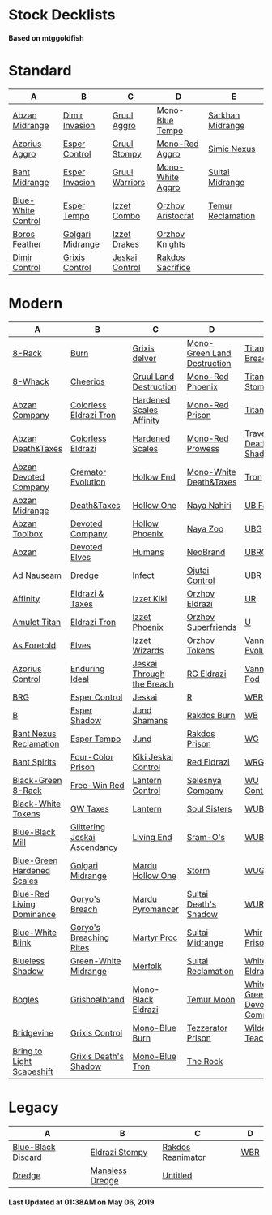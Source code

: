 # Stock Decklists
#### Based on mtggoldfish


# Standard

|                                   A                                    |                                 B                                  |                               C                                |                                  D                                   |                                  E                                   |
|------------------------------------------------------------------------|--------------------------------------------------------------------|----------------------------------------------------------------|----------------------------------------------------------------------|----------------------------------------------------------------------|
|[Abzan Midrange](./mtggoldfish/Standard/decks/Abzan_Midrange.md)        |[Dimir Invasion](./mtggoldfish/Standard/decks/Dimir_Invasion.md)    |[Gruul Aggro](./mtggoldfish/Standard/decks/Gruul_Aggro.md)      |[Mono-Blue Tempo](./mtggoldfish/Standard/decks/Mono-Blue_Tempo.md)    |[Sarkhan Midrange](./mtggoldfish/Standard/decks/Sarkhan_Midrange.md)  |
|[Azorius Aggro](./mtggoldfish/Standard/decks/Azorius_Aggro.md)          |[Esper Control](./mtggoldfish/Standard/decks/Esper_Control.md)      |[Gruul Stompy](./mtggoldfish/Standard/decks/Gruul_Stompy.md)    |[Mono-Red Aggro](./mtggoldfish/Standard/decks/Mono-Red_Aggro.md)      |[Simic Nexus](./mtggoldfish/Standard/decks/Simic_Nexus.md)            |
|[Bant Midrange](./mtggoldfish/Standard/decks/Bant_Midrange.md)          |[Esper Invasion](./mtggoldfish/Standard/decks/Esper_Invasion.md)    |[Gruul Warriors](./mtggoldfish/Standard/decks/Gruul_Warriors.md)|[Mono-White Aggro](./mtggoldfish/Standard/decks/Mono-White_Aggro.md)  |[Sultai Midrange](./mtggoldfish/Standard/decks/Sultai_Midrange.md)    |
|[Blue-White Control](./mtggoldfish/Standard/decks/Blue-White_Control.md)|[Esper Tempo](./mtggoldfish/Standard/decks/Esper_Tempo.md)          |[Izzet Combo](./mtggoldfish/Standard/decks/Izzet_Combo.md)      |[Orzhov Aristocrat](./mtggoldfish/Standard/decks/Orzhov_Aristocrat.md)|[Temur Reclamation](./mtggoldfish/Standard/decks/Temur_Reclamation.md)|
|[Boros Feather](./mtggoldfish/Standard/decks/Boros_Feather.md)          |[Golgari Midrange](./mtggoldfish/Standard/decks/Golgari_Midrange.md)|[Izzet Drakes](./mtggoldfish/Standard/decks/Izzet_Drakes.md)    |[Orzhov Knights](./mtggoldfish/Standard/decks/Orzhov_Knights.md)      |                                                                      |
|[Dimir Control](./mtggoldfish/Standard/decks/Dimir_Control.md)          |[Grixis Control](./mtggoldfish/Standard/decks/Grixis_Control.md)    |[Jeskai Control](./mtggoldfish/Standard/decks/Jeskai_Control.md)|[Rakdos Sacrifice](./mtggoldfish/Standard/decks/Rakdos_Sacrifice.md)  |                                                                      |


# Modern

|                                          A                                           |                                            B                                             |                                         C                                          |                                           D                                            |                                           E                                            |
|--------------------------------------------------------------------------------------|------------------------------------------------------------------------------------------|------------------------------------------------------------------------------------|----------------------------------------------------------------------------------------|----------------------------------------------------------------------------------------|
|[8-Rack](./mtggoldfish/Modern/decks/8-Rack.md)                                        |[Burn](./mtggoldfish/Modern/decks/Burn.md)                                                |[Grixis delver](./mtggoldfish/Modern/decks/Grixis_delver.md)                        |[Mono-Green Land Destruction](./mtggoldfish/Modern/decks/Mono-Green_Land_Destruction.md)|[Titan Breach](./mtggoldfish/Modern/decks/Titan_Breach.md)                              |
|[8-Whack](./mtggoldfish/Modern/decks/8-Whack.md)                                      |[Cheerios](./mtggoldfish/Modern/decks/Cheerios.md)                                        |[Gruul Land Destruction](./mtggoldfish/Modern/decks/Gruul_Land_Destruction.md)      |[Mono-Red Phoenix](./mtggoldfish/Modern/decks/Mono-Red_Phoenix.md)                      |[Titan-Shift Stompy](./mtggoldfish/Modern/decks/Titan-Shift_Stompy.md)                  |
|[Abzan Company](./mtggoldfish/Modern/decks/Abzan_Company.md)                          |[Colorless Eldrazi Tron](./mtggoldfish/Modern/decks/Colorless_Eldrazi_Tron.md)            |[Hardened Scales Affinity](./mtggoldfish/Modern/decks/Hardened_Scales_Affinity.md)  |[Mono-Red Prison](./mtggoldfish/Modern/decks/Mono-Red_Prison.md)                        |[TitanShift](./mtggoldfish/Modern/decks/TitanShift.md)                                  |
|[Abzan Death&amp;Taxes](./mtggoldfish/Modern/decks/Abzan_Death&amp;Taxes.md)          |[Colorless Eldrazi](./mtggoldfish/Modern/decks/Colorless_Eldrazi.md)                      |[Hardened Scales](./mtggoldfish/Modern/decks/Hardened_Scales.md)                    |[Mono-Red Prowess](./mtggoldfish/Modern/decks/Mono-Red_Prowess.md)                      |[Traverse Death's Shadow](./mtggoldfish/Modern/decks/Traverse_Death's_Shadow.md)        |
|[Abzan Devoted Company](./mtggoldfish/Modern/decks/Abzan_Devoted_Company.md)          |[Cremator Evolution](./mtggoldfish/Modern/decks/Cremator_Evolution.md)                    |[Hollow End](./mtggoldfish/Modern/decks/Hollow_End.md)                              |[Mono-White Death&amp;Taxes](./mtggoldfish/Modern/decks/Mono-White_Death&amp;Taxes.md)  |[Tron](./mtggoldfish/Modern/decks/Tron.md)                                              |
|[Abzan Midrange](./mtggoldfish/Modern/decks/Abzan_Midrange.md)                        |[Death&amp;Taxes](./mtggoldfish/Modern/decks/Death&amp;Taxes.md)                          |[Hollow One](./mtggoldfish/Modern/decks/Hollow_One.md)                              |[Naya Nahiri](./mtggoldfish/Modern/decks/Naya_Nahiri.md)                                |[UB Faeries](./mtggoldfish/Modern/decks/UB_Faeries.md)                                  |
|[Abzan Toolbox](./mtggoldfish/Modern/decks/Abzan_Toolbox.md)                          |[Devoted Company](./mtggoldfish/Modern/decks/Devoted_Company.md)                          |[Hollow Phoenix](./mtggoldfish/Modern/decks/Hollow_Phoenix.md)                      |[Naya Zoo](./mtggoldfish/Modern/decks/Naya_Zoo.md)                                      |[UBG](./mtggoldfish/Modern/decks/UBG.md)                                                |
|[Abzan](./mtggoldfish/Modern/decks/Abzan.md)                                          |[Devoted Elves](./mtggoldfish/Modern/decks/Devoted_Elves.md)                              |[Humans](./mtggoldfish/Modern/decks/Humans.md)                                      |[NeoBrand](./mtggoldfish/Modern/decks/NeoBrand.md)                                      |[UBRG](./mtggoldfish/Modern/decks/UBRG.md)                                              |
|[Ad Nauseam](./mtggoldfish/Modern/decks/Ad_Nauseam.md)                                |[Dredge](./mtggoldfish/Modern/decks/Dredge.md)                                            |[Infect](./mtggoldfish/Modern/decks/Infect.md)                                      |[Ojutai Control](./mtggoldfish/Modern/decks/Ojutai_Control.md)                          |[UBR](./mtggoldfish/Modern/decks/UBR.md)                                                |
|[Affinity](./mtggoldfish/Modern/decks/Affinity.md)                                    |[Eldrazi & Taxes](./mtggoldfish/Modern/decks/Eldrazi_&_Taxes.md)                          |[Izzet Kiki](./mtggoldfish/Modern/decks/Izzet_Kiki.md)                              |[Orzhov Eldrazi](./mtggoldfish/Modern/decks/Orzhov_Eldrazi.md)                          |[UR](./mtggoldfish/Modern/decks/UR.md)                                                  |
|[Amulet Titan](./mtggoldfish/Modern/decks/Amulet_Titan.md)                            |[Eldrazi Tron](./mtggoldfish/Modern/decks/Eldrazi_Tron.md)                                |[Izzet Phoenix](./mtggoldfish/Modern/decks/Izzet_Phoenix.md)                        |[Orzhov Superfriends](./mtggoldfish/Modern/decks/Orzhov_Superfriends.md)                |[U](./mtggoldfish/Modern/decks/U.md)                                                    |
|[As Foretold](./mtggoldfish/Modern/decks/As_Foretold.md)                              |[Elves](./mtggoldfish/Modern/decks/Elves.md)                                              |[Izzet Wizards](./mtggoldfish/Modern/decks/Izzet_Wizards.md)                        |[Orzhov Tokens](./mtggoldfish/Modern/decks/Orzhov_Tokens.md)                            |[Vannifar Evolution](./mtggoldfish/Modern/decks/Vannifar_Evolution.md)                  |
|[Azorius Control](./mtggoldfish/Modern/decks/Azorius_Control.md)                      |[Enduring Ideal](./mtggoldfish/Modern/decks/Enduring_Ideal.md)                            |[Jeskai Through the Breach](./mtggoldfish/Modern/decks/Jeskai_Through_the_Breach.md)|[RG Eldrazi](./mtggoldfish/Modern/decks/RG_Eldrazi.md)                                  |[Vannifar Pod](./mtggoldfish/Modern/decks/Vannifar_Pod.md)                              |
|[BRG](./mtggoldfish/Modern/decks/BRG.md)                                              |[Esper Control](./mtggoldfish/Modern/decks/Esper_Control.md)                              |[Jeskai](./mtggoldfish/Modern/decks/Jeskai.md)                                      |[R](./mtggoldfish/Modern/decks/R.md)                                                    |[WBRG](./mtggoldfish/Modern/decks/WBRG.md)                                              |
|[B](./mtggoldfish/Modern/decks/B.md)                                                  |[Esper Shadow](./mtggoldfish/Modern/decks/Esper_Shadow.md)                                |[Jund Shamans](./mtggoldfish/Modern/decks/Jund_Shamans.md)                          |[Rakdos Burn](./mtggoldfish/Modern/decks/Rakdos_Burn.md)                                |[WB](./mtggoldfish/Modern/decks/WB.md)                                                  |
|[Bant Nexus Reclamation](./mtggoldfish/Modern/decks/Bant_Nexus_Reclamation.md)        |[Esper Tempo](./mtggoldfish/Modern/decks/Esper_Tempo.md)                                  |[Jund](./mtggoldfish/Modern/decks/Jund.md)                                          |[Rakdos Prison](./mtggoldfish/Modern/decks/Rakdos_Prison.md)                            |[WG](./mtggoldfish/Modern/decks/WG.md)                                                  |
|[Bant Spirits](./mtggoldfish/Modern/decks/Bant_Spirits.md)                            |[Four-Color Prison](./mtggoldfish/Modern/decks/Four-Color_Prison.md)                      |[Kiki Jeskai Control](./mtggoldfish/Modern/decks/Kiki_Jeskai_Control.md)            |[Red Eldrazi](./mtggoldfish/Modern/decks/Red_Eldrazi.md)                                |[WRG](./mtggoldfish/Modern/decks/WRG.md)                                                |
|[Black-Green 8-Rack](./mtggoldfish/Modern/decks/Black-Green_8-Rack.md)                |[Free-Win Red](./mtggoldfish/Modern/decks/Free-Win_Red.md)                                |[Lantern Control](./mtggoldfish/Modern/decks/Lantern_Control.md)                    |[Selesnya Company](./mtggoldfish/Modern/decks/Selesnya_Company.md)                      |[WU Control](./mtggoldfish/Modern/decks/WU_Control.md)                                  |
|[Black-White Tokens](./mtggoldfish/Modern/decks/Black-White_Tokens.md)                |[GW Taxes](./mtggoldfish/Modern/decks/GW_Taxes.md)                                        |[Lantern](./mtggoldfish/Modern/decks/Lantern.md)                                    |[Soul Sisters](./mtggoldfish/Modern/decks/Soul_Sisters.md)                              |[WUBRG](./mtggoldfish/Modern/decks/WUBRG.md)                                            |
|[Blue-Black Mill](./mtggoldfish/Modern/decks/Blue-Black_Mill.md)                      |[Glittering Jeskai Ascendancy](./mtggoldfish/Modern/decks/Glittering_Jeskai_Ascendancy.md)|[Living End](./mtggoldfish/Modern/decks/Living_End.md)                              |[Sram-O's](./mtggoldfish/Modern/decks/Sram-O's.md)                                      |[WUB](./mtggoldfish/Modern/decks/WUB.md)                                                |
|[Blue-Green Hardened Scales](./mtggoldfish/Modern/decks/Blue-Green_Hardened_Scales.md)|[Golgari Midrange](./mtggoldfish/Modern/decks/Golgari_Midrange.md)                        |[Mardu Hollow One](./mtggoldfish/Modern/decks/Mardu_Hollow_One.md)                  |[Storm](./mtggoldfish/Modern/decks/Storm.md)                                            |[WUG](./mtggoldfish/Modern/decks/WUG.md)                                                |
|[Blue-Red Living Dominance](./mtggoldfish/Modern/decks/Blue-Red_Living_Dominance.md)  |[Goryo's Breach](./mtggoldfish/Modern/decks/Goryo's_Breach.md)                            |[Mardu Pyromancer](./mtggoldfish/Modern/decks/Mardu_Pyromancer.md)                  |[Sultai Death's Shadow](./mtggoldfish/Modern/decks/Sultai_Death's_Shadow.md)            |[WUR](./mtggoldfish/Modern/decks/WUR.md)                                                |
|[Blue-White Blink](./mtggoldfish/Modern/decks/Blue-White_Blink.md)                    |[Goryo's Breaching Rites](./mtggoldfish/Modern/decks/Goryo's_Breaching_Rites.md)          |[Martyr Proc](./mtggoldfish/Modern/decks/Martyr_Proc.md)                            |[Sultai Midrange](./mtggoldfish/Modern/decks/Sultai_Midrange.md)                        |[Whir Prison](./mtggoldfish/Modern/decks/Whir_Prison.md)                                |
|[Blueless Shadow](./mtggoldfish/Modern/decks/Blueless_Shadow.md)                      |[Green-White Midrange](./mtggoldfish/Modern/decks/Green-White_Midrange.md)                |[Merfolk](./mtggoldfish/Modern/decks/Merfolk.md)                                    |[Sultai Reclamation](./mtggoldfish/Modern/decks/Sultai_Reclamation.md)                  |[White Eldrazi](./mtggoldfish/Modern/decks/White_Eldrazi.md)                            |
|[Bogles](./mtggoldfish/Modern/decks/Bogles.md)                                        |[Grishoalbrand](./mtggoldfish/Modern/decks/Grishoalbrand.md)                              |[Mono-Black Eldrazi](./mtggoldfish/Modern/decks/Mono-Black_Eldrazi.md)              |[Temur Moon](./mtggoldfish/Modern/decks/Temur_Moon.md)                                  |[White-Green Devoted Company](./mtggoldfish/Modern/decks/White-Green_Devoted_Company.md)|
|[Bridgevine](./mtggoldfish/Modern/decks/Bridgevine.md)                                |[Grixis Control](./mtggoldfish/Modern/decks/Grixis_Control.md)                            |[Mono-Blue Burn](./mtggoldfish/Modern/decks/Mono-Blue_Burn.md)                      |[Tezzerator Prison](./mtggoldfish/Modern/decks/Tezzerator_Prison.md)                    |[Wilderness Teachings](./mtggoldfish/Modern/decks/Wilderness_Teachings.md)              |
|[Bring to Light Scapeshift](./mtggoldfish/Modern/decks/Bring_to_Light_Scapeshift.md)  |[Grixis Death's Shadow](./mtggoldfish/Modern/decks/Grixis_Death's_Shadow.md)              |[Mono-Blue Tron](./mtggoldfish/Modern/decks/Mono-Blue_Tron.md)                      |[The Rock](./mtggoldfish/Modern/decks/The_Rock.md)                                      |                                                                                        |


# Legacy

|                                  A                                   |                               B                                |                                 C                                  |                   D                    |
|----------------------------------------------------------------------|----------------------------------------------------------------|--------------------------------------------------------------------|----------------------------------------|
|[Blue-Black Discard](./mtggoldfish/Legacy/decks/Blue-Black_Discard.md)|[Eldrazi Stompy](./mtggoldfish/Legacy/decks/Eldrazi_Stompy.md)  |[Rakdos Reanimator](./mtggoldfish/Legacy/decks/Rakdos_Reanimator.md)|[WBR](./mtggoldfish/Legacy/decks/WBR.md)|
|[Dredge](./mtggoldfish/Legacy/decks/Dredge.md)                        |[Manaless Dredge](./mtggoldfish/Legacy/decks/Manaless_Dredge.md)|[Untitled](./mtggoldfish/Legacy/decks/Untitled.md)                  |                                        |



#### Last Updated at 01:38AM on May 06, 2019